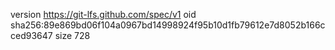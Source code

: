 version https://git-lfs.github.com/spec/v1
oid sha256:89e869bd06f104a0967bd14998924f95b10d1fb79612e7d8052b166cced93647
size 728
